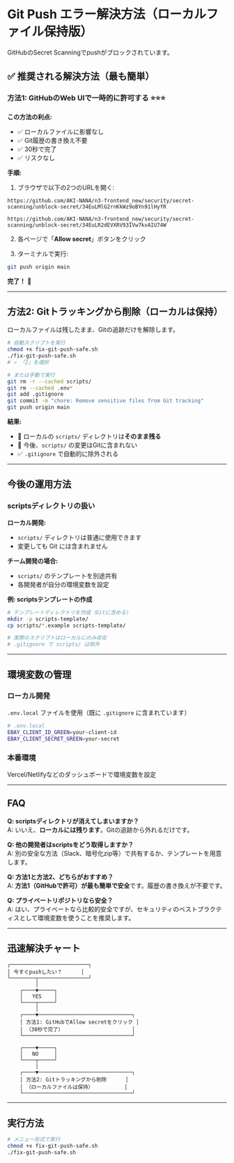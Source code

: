 # Git Push エラー解決方法（ローカルファイル保持版）

GitHubのSecret Scanningでpushがブロックされています。

## ✅ 推奨される解決方法（最も簡単）

### 方法1: GitHubのWeb UIで一時的に許可する ⭐️⭐️⭐️

**この方法の利点:**
- ✅ ローカルファイルに影響なし
- ✅ Git履歴の書き換え不要
- ✅ 30秒で完了
- ✅ リスクなし

**手順:**

1. ブラウザで以下の2つのURLを開く:

```
https://github.com/AKI-NANA/n3-frontend_new/security/secret-scanning/unblock-secret/34EuLMlG2rnKkWz9oBYn91lHyfR

https://github.com/AKI-NANA/n3-frontend_new/security/secret-scanning/unblock-secret/34EuLR2dEVXRV93IVw7kvAIU74W
```

2. 各ページで「**Allow secret**」ボタンをクリック

3. ターミナルで実行:
```bash
git push origin main
```

**完了！** 🎉

---

## 方法2: Gitトラッキングから削除（ローカルは保持）

ローカルファイルは残したまま、Gitの追跡だけを解除します。

```bash
# 自動スクリプトを実行
chmod +x fix-git-push-safe.sh
./fix-git-push-safe.sh
# → 「2」を選択

# または手動で実行
git rm -r --cached scripts/
git rm --cached .env*
git add .gitignore
git commit -m "chore: Remove sensitive files from Git tracking"
git push origin main
```

**結果:**
- 📁 ローカルの `scripts/` ディレクトリは**そのまま残る**
- 🚫 今後、`scripts/` の変更はGitに含まれない
- ✅ `.gitignore` で自動的に除外される

---

## 今後の運用方法

### scriptsディレクトリの扱い

**ローカル開発:**
- `scripts/` ディレクトリは普通に使用できます
- 変更しても Git には含まれません

**チーム開発の場合:**
- `scripts/` のテンプレートを別途共有
- 各開発者が自分の環境変数を設定

**例: scriptsテンプレートの作成**
```bash
# テンプレートディレクトリを作成（Gitに含める）
mkdir -p scripts-template/
cp scripts/*.example scripts-template/

# 実際のスクリプトはローカルにのみ存在
# .gitignore で scripts/ は除外
```

---

## 環境変数の管理

### ローカル開発
`.env.local` ファイルを使用（既に `.gitignore` に含まれています）

```bash
# .env.local
EBAY_CLIENT_ID_GREEN=your-client-id
EBAY_CLIENT_SECRET_GREEN=your-secret
```

### 本番環境
Vercel/Netlifyなどのダッシュボードで環境変数を設定

---

## FAQ

**Q: scriptsディレクトリが消えてしまいますか？**  
A: いいえ、**ローカルには残ります**。Gitの追跡から外れるだけです。

**Q: 他の開発者はscriptsをどう取得しますか？**  
A: 別の安全な方法（Slack、暗号化zip等）で共有するか、テンプレートを用意します。

**Q: 方法1と方法2、どちらがおすすめ？**  
A: **方法1（GitHubで許可）が最も簡単で安全**です。履歴の書き換えが不要です。

**Q: プライベートリポジトリなら安全？**  
A: はい、プライベートなら比較的安全ですが、セキュリティのベストプラクティスとして環境変数を使うことを推奨します。

---

## 迅速解決チャート

```
┌─────────────────────────┐
│ 今すぐpushしたい？      │
└────────┬────────────────┘
         │
    ┌────▼─────┐
    │   YES    │
    └────┬─────┘
         │
    ┌────▼──────────────────────────────┐
    │ 方法1: GitHubでAllow secretをクリック │
    │ （30秒で完了）                      │
    └───────────────────────────────────┘

    ┌────▼─────┐
    │   NO     │
    └────┬─────┘
         │
    ┌────▼──────────────────────────────┐
    │ 方法2: Gitトラッキングから削除      │
    │ （ローカルファイルは保持）          │
    └───────────────────────────────────┘
```

---

## 実行方法

```bash
# メニュー形式で実行
chmod +x fix-git-push-safe.sh
./fix-git-push-safe.sh
```
